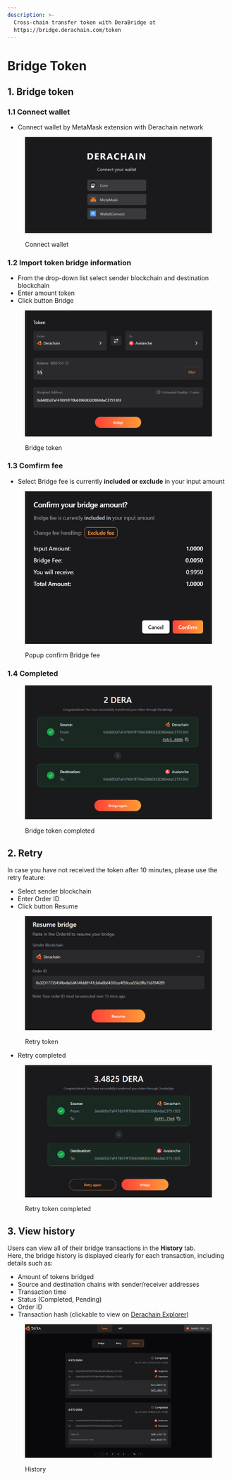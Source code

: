 ```yaml
---
description: >-
  Cross-chain transfer token with DeraBridge at
  https://bridge.derachain.com/token
---
```


# Bridge Token

## 1. **Bridge token**

### **1.1 Connect wallet**

* Connect wallet by MetaMask extension with Derachain network

<figure><img src="../.gitbook/assets/image (8) (1) (1).png" alt=""><figcaption><p>Connect wallet</p></figcaption></figure>

### **1.2 Import token bridge information**

* From the drop-down list select sender blockchain and destination blockchain
* Enter amount token&#x20;
* Click button Bridge

<figure><img src="../.gitbook/assets/image (14).png" alt=""><figcaption><p>Bridge token</p></figcaption></figure>

### **1.3 Comfirm fee**

* Select Bridge fee is currently **included or exclude** in your input amount

<figure><img src="../.gitbook/assets/image (1) (1) (1) (1) (1) (1).png" alt=""><figcaption><p>Popup confirm Bridge fee</p></figcaption></figure>

### **1.4 Completed**

<figure><img src="../.gitbook/assets/image (2) (1) (1) (1) (1) (1).png" alt=""><figcaption><p>Bridge token completed</p></figcaption></figure>

## **2. Retry**&#x20;

In case you have not received the token after 10 minutes, please use the retry feature:

* Select sender blockchain
* Enter Order ID
* Click button Resume

<figure><img src="../.gitbook/assets/image (3) (1) (1) (1) (1).png" alt=""><figcaption><p>Retry token</p></figcaption></figure>

* Retry completed

<figure><img src="../.gitbook/assets/image (4) (1) (1).png" alt=""><figcaption><p>Retry token completed</p></figcaption></figure>

## 3. View history

Users can view all of their bridge transactions in the **History** tab.\
Here, the bridge history is displayed clearly for each transaction, including details such as:

* Amount of tokens bridged
* Source and destination chains with sender/receiver addresses
* Transaction time
* Status (Completed, Pending)
* Order ID
* Transaction hash (clickable to view on [Derachain Explorer](https://trace.derachain.com/))

<figure><img src="../.gitbook/assets/image (3) (1) (1).png" alt=""><figcaption><p>History</p></figcaption></figure>
